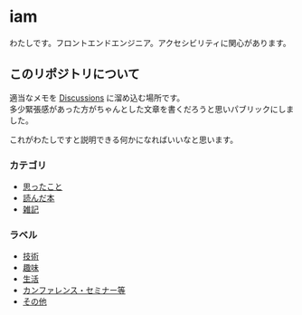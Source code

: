 # iam

わたしです。フロントエンドエンジニア。アクセシビリティに関心があります。

## このリポジトリについて

適当なメモを [Discussions](https://github.com/mimorimomi/iam/discussions) に溜め込む場所です。  
多少緊張感があった方がちゃんとした文章を書くだろうと思いパブリックにしました。

これがわたしですと説明できる何かになればいいなと思います。

### カテゴリ

- [思ったこと](https://github.com/mimorimomi/iam/discussions/categories/mimory?discussions_q=category%3AMimory+)
- [読んだ本](https://github.com/mimorimomi/iam/discussions/categories/reading?discussions_q=category%3AReading+)
- [雑記](https://github.com/mimorimomi/iam/discussions/categories/scraps?discussions_q=category%3AScraps+)

### ラベル

- [技術](https://github.com/mimorimomi/iam/discussions?discussions_q=label%3ATech+)
- [趣味](https://github.com/mimorimomi/iam/discussions?discussions_q=label%3AHobby)
- [生活](https://github.com/mimorimomi/iam/discussions?discussions_q=label%3ALife+)
- [カンファレンス・セミナー等](https://github.com/mimorimomi/iam/discussions?discussions_q=label:Conference+)
- [その他](https://github.com/mimorimomi/iam/discussions?discussions_q=label%3AOther+)
